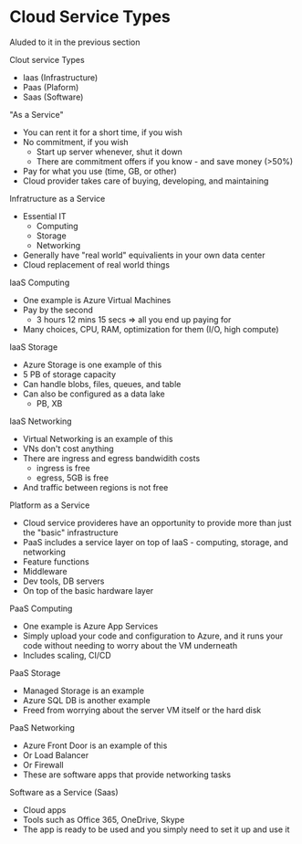 # Cloud Service Types

Aluded  to it in the previous section

Clout service Types
* Iaas (Infrastructure)
* Paas (Plaform)
* Saas (Software)

"As a Service"
* You can rent it for a short time, if you wish
* No commitment, if you wish
  * Start up server whenever, shut it down
  * There are commitment offers if you know - and save money (>50%)
* Pay for what you use (time, GB, or other)
* Cloud provider takes care of buying, developing, and maintaining

Infratructure as a Service
* Essential IT
  * Computing
  * Storage
  * Networking
* Generally have "real world" equivalients in your own data center 
* Cloud replacement of real world things

IaaS Computing
* One example is Azure Virtual Machines
* Pay by the second
  * 3 hours 12 mins 15 secs => all you end up paying for
* Many choices, CPU, RAM, optimization for them (I/O, high compute)

IaaS Storage
* Azure Storage is one example of this
* 5 PB of storage capacity
* Can handle blobs, files, queues, and table
* Can also be configured as a data lake
  * PB, XB

IaaS Networking
* Virtual Networking is an example of this
* VNs don't cost anything
* There are ingress and egress bandwidith costs
  * ingress is free
  * egress, 5GB is free
* And traffic between regions is not free

Platform as a Service
* Cloud service provideres have an opportunity to provide more than just the "basic" infrastructure
* PaaS includes a service layer on top of IaaS - computing, storage, and networking
* Feature functions
* Middleware
* Dev tools, DB servers
* On top of the basic hardware layer

PaaS Computing
* One example is Azure App Services
* Simply upload your code and configuration to Azure, and it runs your code without needing to worry about the VM underneath
* Includes scaling, CI/CD

PaaS Storage
* Managed Storage is an example
* Azure SQL DB is another example
* Freed from worrying about the server VM itself or the hard disk

PaaS Networking
* Azure Front Door is an example of this
* Or Load Balancer
* Or Firewall
* These are software apps that provide networking tasks

Software as a Service (Saas)
* Cloud apps
* Tools such as Office 365, OneDrive, Skype
* The app is ready to be used and you simply need to set it up and use it
